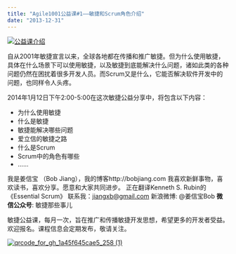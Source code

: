 ```yaml
---
title: "Agile1001公益课#1——敏捷和Scrum角色介绍"
date: "2013-12-31"
---
```


[![公益课介绍](http://bobjiang.com/wp-content/uploads/2014/01/公益课介绍.jpg)](http://bobjiang.com/wp-content/uploads/2014/01/公益课介绍.jpg)

自从2001年敏捷宣言以来，全球各地都在传播和推广敏捷。但为什么使用敏捷，具体在什么场景下可以使用敏捷，以及敏捷到底能解决什么问题，诸如此类的各种问题仍然在困扰着很多开发人员。而Scrum又是什么，它能否解决软件开发中的问题，也同样令人头疼。

2014年1月12日下午2:00-5:00在这次敏捷公益分享中，将包含以下内容：

- 为什么使用敏捷
- 什么是敏捷
- 敏捷能解决哪些问题
- 爱立信的敏捷之路
- 什么是Scrum
- Scrum中的角色有哪些
- ……

我是姜信宝 （Bob Jiang），我的博客http://bobjiang.com 我喜欢新鲜事物，喜欢读书，喜欢分享。愿意和大家共同进步。 正在翻译Kenneth S. Rubin的《Essential Scrum》 联系我：jiangxb@gmail.com 新浪微博: @姜信宝Bob **微信公众号**: 敏捷那些事儿

敏捷公益课，每月一次，旨在推广和传播敏捷开发思想，希望更多的开发者受益。欢迎报名。课程信息会定期发布，敬请关注。

[![qrcode_for_gh_1a45f645cae5_258 (1)](http://bobjiang.com/wp-content/uploads/2013/12/qrcode_for_gh_1a45f645cae5_258-1.jpg)](http://bobjiang.com/wp-content/uploads/2013/12/qrcode_for_gh_1a45f645cae5_258-1.jpg)
